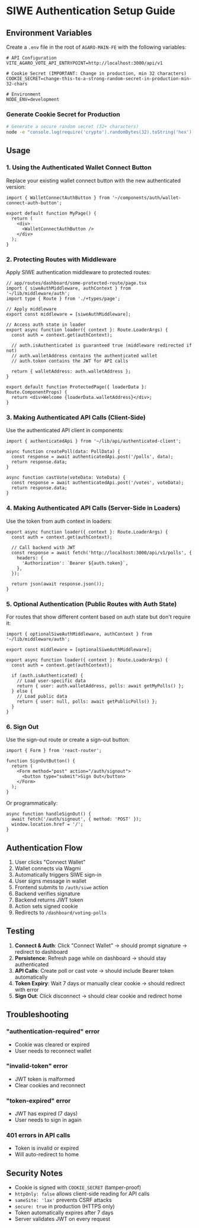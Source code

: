 # SIWE Authentication Setup Guide

## Environment Variables

Create a `.env` file in the root of `AGARO-MAIN-FE` with the following variables:

```env
# API Configuration
VITE_AGARO_VOTE_API_ENTRYPOINT=http://localhost:3000/api/v1

# Cookie Secret (IMPORTANT: Change in production, min 32 characters)
COOKIE_SECRET=change-this-to-a-strong-random-secret-in-production-min-32-chars

# Environment
NODE_ENV=development
```

### Generate Cookie Secret for Production

```bash
# Generate a secure random secret (32+ characters)
node -e "console.log(require('crypto').randomBytes(32).toString('hex'))"
```

## Usage

### 1. Using the Authenticated Wallet Connect Button

Replace your existing wallet connect button with the new authenticated version:

```tsx
import { WalletConnectAuthButton } from '~/components/auth/wallet-connect-auth-button';

export default function MyPage() {
  return (
    <div>
      <WalletConnectAuthButton />
    </div>
  );
}
```

### 2. Protecting Routes with Middleware

Apply SIWE authentication middleware to protected routes:

```tsx
// app/routes/dashboard/some-protected-route/page.tsx
import { siweAuthMiddleware, authContext } from '~/lib/middleware/auth';
import type { Route } from './+types/page';

// Apply middleware
export const middleware = [siweAuthMiddleware];

// Access auth state in loader
export async function loader({ context }: Route.LoaderArgs) {
  const auth = context.get(authContext);
  
  // auth.isAuthenticated is guaranteed true (middleware redirected if not)
  // auth.walletAddress contains the authenticated wallet
  // auth.token contains the JWT for API calls
  
  return { walletAddress: auth.walletAddress };
}

export default function ProtectedPage({ loaderData }: Route.ComponentProps) {
  return <div>Welcome {loaderData.walletAddress}</div>;
}
```

### 3. Making Authenticated API Calls (Client-Side)

Use the authenticated API client in components:

```tsx
import { authenticatedApi } from '~/lib/api/authenticated-client';

async function createPoll(data: PollData) {
  const response = await authenticatedApi.post('/polls', data);
  return response.data;
}

async function castVote(voteData: VoteData) {
  const response = await authenticatedApi.post('/votes', voteData);
  return response.data;
}
```

### 4. Making Authenticated API Calls (Server-Side in Loaders)

Use the token from auth context in loaders:

```tsx
export async function loader({ context }: Route.LoaderArgs) {
  const auth = context.get(authContext);
  
  // Call backend with JWT
  const response = await fetch('http://localhost:3000/api/v1/polls', {
    headers: {
      'Authorization': `Bearer ${auth.token}`,
    },
  });
  
  return json(await response.json());
}
```

### 5. Optional Authentication (Public Routes with Auth State)

For routes that show different content based on auth state but don't require it:

```tsx
import { optionalSiweAuthMiddleware, authContext } from '~/lib/middleware/auth';

export const middleware = [optionalSiweAuthMiddleware];

export async function loader({ context }: Route.LoaderArgs) {
  const auth = context.get(authContext);
  
  if (auth.isAuthenticated) {
    // Load user-specific data
    return { user: auth.walletAddress, polls: await getMyPolls() };
  } else {
    // Load public data
    return { user: null, polls: await getPublicPolls() };
  }
}
```

### 6. Sign Out

Use the sign-out route or create a sign-out button:

```tsx
import { Form } from 'react-router';

function SignOutButton() {
  return (
    <Form method="post" action="/auth/signout">
      <button type="submit">Sign Out</button>
    </Form>
  );
}
```

Or programmatically:

```tsx
async function handleSignOut() {
  await fetch('/auth/signout', { method: 'POST' });
  window.location.href = '/';
}
```

## Authentication Flow

1. User clicks "Connect Wallet"
2. Wallet connects via Wagmi
3. Automatically triggers SIWE sign-in
4. User signs message in wallet
5. Frontend submits to `/auth/siwe` action
6. Backend verifies signature
7. Backend returns JWT token
8. Action sets signed cookie
9. Redirects to `/dashboard/voting-polls`

## Testing

1. **Connect & Auth**: Click "Connect Wallet" → should prompt signature → redirect to dashboard
2. **Persistence**: Refresh page while on dashboard → should stay authenticated
3. **API Calls**: Create poll or cast vote → should include Bearer token automatically
4. **Token Expiry**: Wait 7 days or manually clear cookie → should redirect with error
5. **Sign Out**: Click disconnect → should clear cookie and redirect home

## Troubleshooting

### "authentication-required" error
- Cookie was cleared or expired
- User needs to reconnect wallet

### "invalid-token" error
- JWT token is malformed
- Clear cookies and reconnect

### "token-expired" error
- JWT has expired (7 days)
- User needs to sign in again

### 401 errors in API calls
- Token is invalid or expired
- Will auto-redirect to home

## Security Notes

- Cookie is signed with `COOKIE_SECRET` (tamper-proof)
- `httpOnly: false` allows client-side reading for API calls
- `sameSite: 'lax'` prevents CSRF attacks
- `secure: true` in production (HTTPS only)
- Token automatically expires after 7 days
- Server validates JWT on every request


